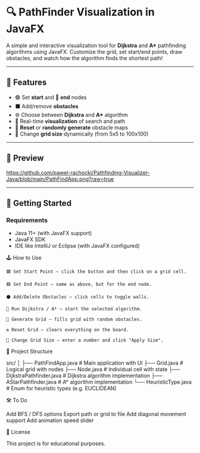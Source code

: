 # 🔍 PathFinder Visualization in JavaFX

A simple and interactive visualization tool for **Dijkstra** and **A\*** pathfinding algorithms using JavaFX. Customize the grid, set start/end points, draw obstacles, and watch how the algorithm finds the shortest path!

---

## 🧠 Features

- 🟢 Set **start** and 🔴 **end** nodes
- ⬛ Add/remove **obstacles**
- ⚙️ Choose between **Dijkstra** and **A\*** algorithm
- 🎯 Real-time **visualization** of search and path
- 🔄 **Reset** or **randomly generate** obstacle maps
- 🧩 Change **grid size** dynamically (from 5x5 to 100x100)

---

## 📸 Preview

https://github.com/pawel-rachocki/Pathfinding-Visualizer-Java/blob/main/PathFindApp.png?raw=true

---

## 🚀 Getting Started

### Requirements

- Java 11+ (with JavaFX support)
- JavaFX SDK
- IDE like IntelliJ or Eclipse (with JavaFX configured)

🕹️ How to Use

    🟩 Set Start Point – click the button and then click on a grid cell.

    🟥 Set End Point – same as above, but for the end node.

    ⚫ Add/Delete Obstacles – click cells to toggle walls.

    🧠 Run Dijkstra / A* – start the selected algorithm.

    🎲 Generate Grid – fills grid with random obstacles.

    ♻️ Reset Grid – clears everything on the board.

    🧮 Change Grid Size – enter a number and click "Apply Size".

🧱 Project Structure

src/
│
├── PathFindApp.java          # Main application with UI
├── Grid.java                 # Logical grid with nodes
├── Node.java                 # Individual cell with state
├── DijkstraPathfinder.java  # Dijkstra algorithm implementation
├── AStarPathfinder.java     # A* algorithm implementation
└── HeuristicType.java       # Enum for heuristic types (e.g. EUCLIDEAN)

🛠️ To Do

  Add BFS / DFS options
  Export path or grid to file
  Add diagonal movement support
  Add animation speed slider

📄 License

This project is for educational purposes.
